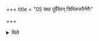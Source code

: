+++
title = "05 यथा पूर्वैरेवन् त्रिभिरुत्तरैर्गणैः"

+++

<details><summary>थिते</summary>

यथा पूर्वैरेवं त्रिभिरुत्तरैर्गणैः ५
</details>

